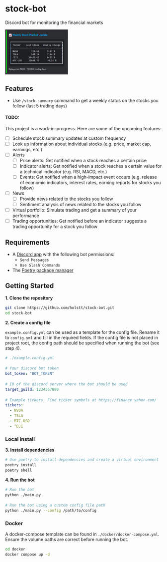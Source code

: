 # stock-bot

Discord bot for monitoring the financial markets

<img src="docs/summary_output.png" width=40%>

## Features

- Use `/stock-summary` command to get a weekly status on the stocks you follow (last 5 trading days)

#### TODO:

This project is a work-in-progress. Here are some of the upcoming features:

- [ ] Schedule stock summary updates at custom frequency
- [ ] Look up information about individual stocks (e.g. price, market cap, earnings, etc.)
- [ ] Alerts
  - [ ] Price alerts: Get notified when a stock reaches a certain price
  - [ ] Indicator alerts: Get notified when a stock reaches a certain value for a technical indicator (e.g. RSI, MACD, etc.)
  - [ ] Events: Get notified when a high-impact event occurs (e.g. release of economic indicators, interest rates, earning reports for stocks you follow)
- [ ] News
  - [ ] Provide news related to the stocks you follow
  - [ ] Sentiment analysis of news related to the stocks you follow
- [ ] Virtual portfolio: Simulate trading and get a summary of your performance
- [ ] Trading opportunities: Get notified before an indicator suggests a trading opportunity for a stock you follow

## Requirements

- A [Discord app](https://discord.com/developers/docs/intro) with the following bot permissions:
  - `Send Messages`
  - `Use Slash Commands`
- The [Poetry package manager](https://python-poetry.org/docs/#installation)

## Getting Started

**1. Clone the repository**

```bash
git clone https://github.com/holstt/stock-bot.git
cd stock-bot
```

**2. Create a config file**

`example.config.yml` can be used as a template for the config file. Rename it to `config.yml` and fill in the required fields. If the config file is not placed in project root, the config path should be specified when running the bot (see step 4).

```yaml
# ./example.config.yml

# Your discord bot token
bot_token: "BOT_TOKEN"

# ID of the discord server where the bot should be used
target_guild: 1234567890

# Example tickers. Find ticker symbols at https://finance.yahoo.com/
tickers:
  - NVDA
  - TSLA
  - BTC-USD
  - ^DJI
```

### Local install

**3. Install dependencies**

```bash
# Use poetry to install dependencies and create a virtual environment
poetry install
poetry shell
```

**4. Run the bot**

```bash
# Run the bot
python ./main.py

# Run the bot using a custom config file path
python ./main.py --config /path/to/config
```

### Docker

A docker-compose template can be found in `./docker/docker-compose.yml`. Ensure the volume paths are correct before running the bot.

```bash
cd docker
docker compose up -d
```
